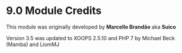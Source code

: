 # 9.0 Module Credits

This module was originally developed by **Marcello Brandão** aka  **Suico**

Version 3.5 was updated to XOOPS 2.5.10 and PHP 7 by Michael Beck (Mamba) and LiomMJ
